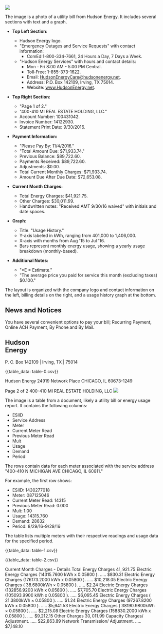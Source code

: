 ![](images/img-0.jpeg)

The image is a photo of a utility bill from Hudson Energy. It includes several sections with text and a graph.

- **Top Left Section:**
  - Hudson Energy logo.
  - "Emergency Outages and Service Requests" with contact information: 
    - ComEd 1-800-334-7661, 24 Hours a Day, 7 Days a Week.
  - "Hudson Energy Services" with hours and contact details:
    - Mon - Fri 8:00 AM - 5:00 PM Central.
    - Toll-Free: 1-855-373-1622.
    - Email: HudsonEnergyCare@hudsonenergy.net.
    - Address: P.O. Box 142109, Irving, TX 75014.
    - Website: www.HudsonEnergy.net.

- **Top Right Section:**
  - "Page 1 of 2."
  - "400-410 MI REAL ESTATE HOLDING, LLC."
  - Account Number: 100431042.
  - Invoice Number: 14122930.
  - Statement Print Date: 9/30/2016.

- **Payment Information:**
  - "Please Pay By: 11/4/2016."
  - "Total Amount Due: $71,933.74."
  - Previous Balance: $89,722.60.
  - Payments Received: $89,722.60.
  - Adjustments: $0.00.
  - Total Current Monthly Charges: $71,933.74.
  - Amount Due After Due Date: $72,653.08.

- **Current Month Charges:**
  - Total Energy Charges: $41,921.75.
  - Other Charges: $30,011.99.
  - Handwritten notes: "Received AMT 9/30/16 waived" with initials and date spaces.

- **Graph:**
  - Title: "Usage History."
  - Y-axis labeled in kWh, ranging from 401,000 to 1,406,000.
  - X-axis with months from Aug '15 to Jul '16.
  - Bars represent monthly energy usage, showing a yearly usage breakdown (monthly-based).

- **Additional Notes:**
  - "*E = Estimate."
  - "The average price you paid for service this month (excluding taxes) $0.100."

The layout is organized with the company logo and contact information on the left, billing details on the right, and a usage history graph at the bottom.

## News and Notices

You have several convenient options to pay your bill; Recurring Payment, Online ACH Payment, By Phone and By Mail.

## Hudson <br> Energy

P. O. Box 142109 | Irving, TX | 75014

{{table_data: table-0.csv}}

Hudson Energy
24919 Network Place
CHICAGO, IL 60673-1249

Page 2 of 2
400-410 MI REAL ESTATE HOLDING, LLC
![](images/img-1.jpeg)

The image is a table from a document, likely a utility bill or energy usage report. It contains the following columns: 

- ESIID
- Service Address
- Meter
- Current Meter Read
- Previous Meter Read
- Mult
- Usage
- Demand
- Period

The rows contain data for each meter associated with the service address "400-410 N MICHIGAN AVE CHICAGO, IL 60611." 

For example, the first row shows:
- ESIID: 1430277018
- Meter: 087125046
- Current Meter Read: 14315
- Previous Meter Read: 0.000
- Mult: 1.00
- Usage: 14315.760
- Demand: 28632
- Period: 8/29/16-9/29/16

The table lists multiple meters with their respective readings and usage data for the specified period.

{{table_data: table-1.csv}}


{{table_data: table-2.csv}}

Current Month Charges - Details
Total Energy Charges
$41,921.75$
Electric Energy Charges (14315.7600 kWh x 0.05800 ). ..... \$830.31
Electric Energy Charges (176173.2000 kWh x 0.05800 ). ..... \$10,218.05
Electric Energy Charges ( $38.6800 \mathrm{kWh} \times 0.05800$ ). ..... \$2.24
Electric Energy Charges (132856.9200 kWh x 0.05800 ). ..... \$7,705.70
Electric Energy Charges (105093.9900 kWh x 0.05800 ). ..... \$6,095.45
Electric Energy Charges ( $21.3800 \mathrm{kWh} \times 0.05800$ ). ..... \$1.24
Electric Energy Charges (97267.8200 kWh x 0.05800 ). ..... \$5,641.53
Electric Energy Charges ( $38190.9800 \mathrm{kWh} \times 0.05800$ ). ..... \$2,215.08
Electric Energy Charges (158830.2000 kWh x 0.05800 ). ..... \$9,212.15
Other Charges
$30,011.99$
Capacity Charges/ Adjustment. ..... \$22,863.89
Network Transmission/ Adjustment. ..... \$7,148.10
